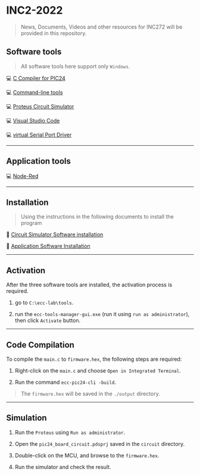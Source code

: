 # INC2-2022

> News, Documents, Videos and other resources for INC272 will be provided in this repository.

## Software tools

> All software tools here support only `Windows`.

:computer: [C Compiler for PIC24](https://drive.google.com/file/d/1mMRK2yP8aUkJyvaFYC1r-UxZSfdNbHAL/view?usp=share_link)

:computer: [Command-line tools](https://drive.google.com/file/d/1HcptLDm1Jr9C3ZcTUZ0xkA6xwmZQu60E/view?usp=share_link)

:computer: [Proteus Circuit Simulator](https://drive.google.com/file/d/1JCoA_VTgSp8Er2W_zXdOwLt-b_kVwz9U/view?usp=share_link)

:computer: [Visual Studio Code](https://code.visualstudio.com/)

:computer: [virtual Serial Port Driver](https://drive.google.com/file/d/1BsssBKRG_kqiGHPEpUDhb4jEUfrJd4vf/view?usp=share_link)

---

## Application tools

:computer: [Node-Red](https://drive.google.com/file/d/1p_d-0ay0PSBeXJrkVHCsbGQLnF2-KLK6/view?usp=share_link)

---

## Installation

> Using the instructions in the following documents to install the program

:page_facing_up: [Circuit Simulator Software installation](https://github.com/nitikorn20/INC281-2022/blob/main/Doc/Circuit%20Simulator%20Software%20installation.pdf)

:page_facing_up: [Application Software Installation](https://github.com/nitikorn20/INC281-2022/blob/main/Doc/Application%20Software%20Installation.pdf)

---

## Activation

After the three software tools are installed, the activation process is required.

1. go to `C:\ecc-lab\tools`.

2. run the `ecc-tools-manager-gui.exe` (run it using `run as administrator`), then click `Activate` button.

---

## Code Compilation

To compile the `main.c` to `firmware.hex`, the following steps are required:

1. Right-click on the `main.c` and choose `Open in Integrated Terminal`.

2. Run the command `ecc-pic24-cli -build`.

> The `firmware.hex` will be saved in the `./output` directory.

---

## Simulation

1. Run the `Proteus` using `Run as administrator`.

2. Open the `pic24_board_circuit.pdsprj` saved in the `circuit` directory.

3. Double-click on the MCU, and browse to the `firmware.hex`.

4. Run the simulator and check the result.
